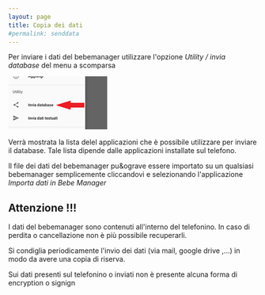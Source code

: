 ```yaml
---
layout: page
title: Copia dei dati
#permalink: senddata
---
```



Per inviare i dati del bebemanager utilizzare l'opzione *Utility / invia database* del menu a scomparsa

![senddata1](assets/img/senddata1.png)

Verrà mostrata la lista delel applicazioni che è possibile utilizzare per inviare il database. Tale lista dipende dalle applicazioni installate sul telefono.

Il file dei dati del bebemanager pu&ograve essere importato su un qualsiasi bebemanager semplicemente cliccandovi e selezionando l'applicazione *Importa dati in Bebe Manager*


## Attenzione !!!

I dati del bebemanager sono contenuti all'interno del telefonino. In caso di perdita o cancellazione non è più possibile recuperarli.

Si condiglia periodicamente l'invio dei dati (via mail, google drive ,...) in modo da avere una copia di riserva.

Sui dati presenti sul telefonino o inviati non è presente alcuna forma di encryption o signign
